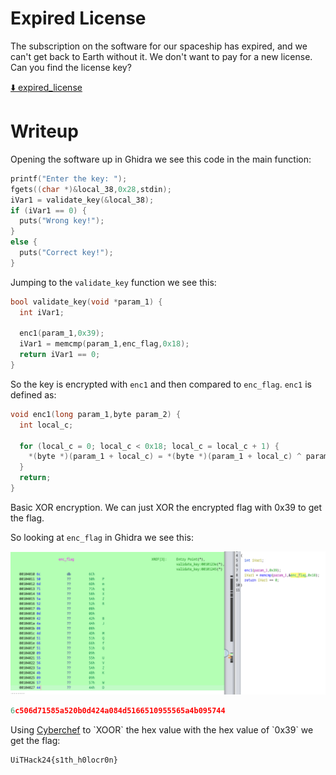 # Expired License

The subscription on the software for our spaceship has expired, and we can't get back to Earth without it. We don't want to pay for a new license. Can you find the license key?

[⬇️ expired_license](./expired_license)

# Writeup

Opening the software up in Ghidra we see this code in the main function:

```c
printf("Enter the key: ");
fgets((char *)&local_38,0x28,stdin);
iVar1 = validate_key(&local_38);
if (iVar1 == 0) {
  puts("Wrong key!");
}
else {
  puts("Correct key!");
}
```

Jumping to the `validate_key` function we see this:

```c
bool validate_key(void *param_1) {
  int iVar1;

  enc1(param_1,0x39);
  iVar1 = memcmp(param_1,enc_flag,0x18);
  return iVar1 == 0;
}
```

So the key is encrypted with `enc1` and then compared to `enc_flag`. `enc1` is defined as:

```c
void enc1(long param_1,byte param_2) {
  int local_c;

  for (local_c = 0; local_c < 0x18; local_c = local_c + 1) {
    *(byte *)(param_1 + local_c) = *(byte *)(param_1 + local_c) ^ param_2;
  }
  return;
}
```

Basic XOR encryption. We can just XOR the encrypted flag with 0x39 to get the flag.

So looking at `enc_flag` in Ghidra we see this:

![enc_flag.png](enc_flag.png)

```c
6c506d71585a520b0d424a084d5166510955565a4b095744
```

Using [Cyberchef](https://gchq.github.io/CyberChef/#recipe=From_Hex('Auto')XOR(%7B'option':'Hex','string':'39'%7D,'Standard',false)&input=NmM1MDZkNzE1ODVhNTIwYjBkNDI0YTA4NGQ1MTY2NTEwOTU1NTY1YTRiMDk1NzQ0) to `XOOR` the hex value with the hex value of `0x39` we get the flag:

```
UiTHack24{s1th_h0locr0n}
```